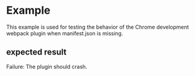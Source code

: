 # Example

This example is used for testing the behavior of the Chrome development webpack plugin when manifest.json is missing.

## expected result
Failure: The plugin should crash.